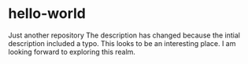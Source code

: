 # hello-world
Just another repository
The description has changed because the intial description included a typo.  This looks to be an interesting place.
I am looking forward to exploring this realm.
